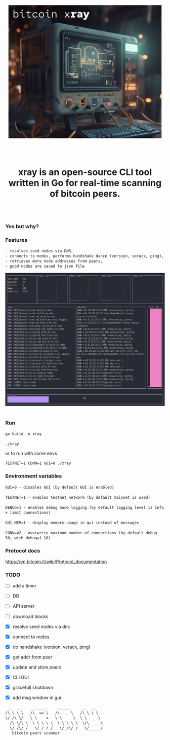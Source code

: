 <div align="center">
<img src="https://github.com/1F47E/go-btc-peers/blob/master/docs/cover.jpg?raw=true" height="420">


<br><br>
<h1>xray is an open-source CLI tool written in Go for real-time scanning of bitcoin peers. </h1>
<br><br>
</div>

### Yes but why?



### Features
```
- resolves seed nodes via DNS, 
- connects to nodes, performs handshake dance (version, verack, ping), 
- retrieves more node addresses from peers, 
- good nodes are saved to json file
```

<div align="center">
<a href="https://github.com/1F47E/go-btc-peers/blob/master/docs/screenshot.png">
<img src="https://github.com/1F47E/go-btc-peers/blob/master/docs/screenshot.png?raw=true" height="420">
</a>
<br><br>
</div>



### Run
```
go build -o xray

./xray
```
or to run with some envs
```
TESTNET=1 CONN=1 GUI=0 ./xray 
```

### Environment variables
```
GUI=0 - disables GUI (by default GUI is enabled)

TESTNET=1 - enables testnet network (by default mainnet is used)

DEBUG=1 - enables debug mode logging (by default logging level is info + limit connections)

GUI_MEM=1 - display memory usage in gui instead of messages

CONN=42 - overwrite maximum number of connections (by default debug 50, with debug=1 10)
```

### Protocol docs
https://en.bitcoin.it/wiki/Protocol_documentation



### TODO
- [ ] add a timer
- [ ] DB 
- [ ] API server
- [ ] download blocks
- [x] resolve seed nodes via dns
- [x] connect to nodes
- [x] do handshake (version, verack, ping)
- [x] get addr from peer
- [x] update and store peers
- [x] CLI GUI
- [x] gracefull shutdown
- [x] add msg window in gui






```
 __  __     ______     ______     __  __    
/\_\_\_\   /\  == \   /\  __ \   /\ \_\ \   
\/_/\_\/_  \ \  __<   \ \  __ \  \ \____ \  
  /\_\/\_\  \ \_\ \_\  \ \_\ \_\  \/\_____\ 
  \/_/\/_/   \/_/ /_/   \/_/\/_/   \/_____/ 
   bitcoin peers scanner
```